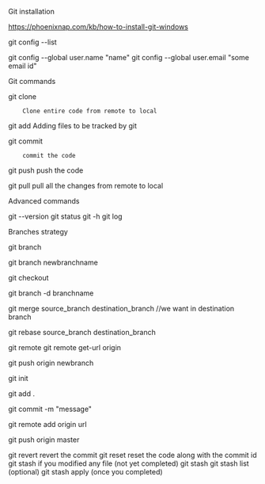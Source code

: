 

Git installation

https://phoenixnap.com/kb/how-to-install-git-windows

git config --list

git config --global user.name "name"
git config --global user.email "some email id"


Git commands

git clone

        Clone entire code from remote to local

git add
        Adding files to be tracked by git

git commit 

        commit the code
git push
        push the code

git pull
        pull all the changes from remote to local



Advanced commands

git --version
git status
git -h
git log


Branches strategy


git branch

git branch newbranchname

git checkout

git branch -d branchname

git merge source_branch destination_branch          //we want in destination branch

git rebase source_branch destination_branch


git remote 
git remote get-url origin

git push origin newbranch


git init

git add .

git commit -m "message"

git remote add origin url

git push origin master


git revert
        revert the commit
git reset
        reset the code along with the commit id
git stash
        if you modified any file (not yet completed)
        git stash
        git stash list (optional)
        git stash apply (once you completed)











